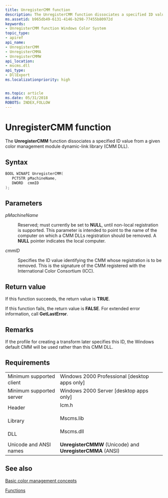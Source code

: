 ```yaml
---
title: UnregisterCMM function
description: The UnregisterCMM function dissociates a specified ID value from a given color management module dynamic-link library (CMM DLL).
ms.assetid: b965db49-6131-4146-b298-77455b80972d
keywords:
- UnregisterCMM function Windows Color System
topic_type:
- apiref
api_name:
- UnregisterCMM
- UnregisterCMMA
- UnregisterCMMW
api_location:
- mscms.dll
api_type:
- DllExport
ms.localizationpriority: high


ms.topic: article
ms.date: 05/31/2018
ROBOTS: INDEX,FOLLOW
---
```


# UnregisterCMM function

The **UnregisterCMM** function dissociates a specified ID value from a given color management module dynamic-link library (CMM DLL).

## Syntax


```C++
BOOL WINAPI UnregisterCMM(
   PCTSTR pMachineName,
   DWORD  cmmID
);
```



## Parameters

<dl> <dt>

*pMachineName* 
</dt> <dd>

Reserved; must currently be set to **NULL**, until non-local registration is supported. This parameter is intended to point to the name of the computer on which a CMM DLLs registration should be removed. A **NULL** pointer indicates the local computer.

</dd> <dt>

*cmmID* 
</dt> <dd>

Specifies the ID value identifying the CMM whose registration is to be removed. This is the signature of the CMM registered with the International Color Consortium (ICC).

</dd> </dl>

## Return value

If this function succeeds, the return value is **TRUE**.

If this function fails, the return value is **FALSE**. For extended error information, call **GetLastError**.

## Remarks

If the profile for creating a transform later specifies this ID, the Windows default CMM will be used rather than this CMM DLL.

## Requirements



|                                     |                                                                                      |
|-------------------------------------|--------------------------------------------------------------------------------------|
| Minimum supported client<br/> | Windows 2000 Professional \[desktop apps only\]<br/>                           |
| Minimum supported server<br/> | Windows 2000 Server \[desktop apps only\]<br/>                                 |
| Header<br/>                   | <dl> <dt>Icm.h</dt> </dl>     |
| Library<br/>                  | <dl> <dt>Mscms.lib</dt> </dl> |
| DLL<br/>                      | <dl> <dt>Mscms.dll</dt> </dl> |
| Unicode and ANSI names<br/>   | **UnregisterCMMW** (Unicode) and **UnregisterCMMA** (ANSI)<br/>                |



## See also

<dl> <dt>

[Basic color management concepts](basic-color-management-concepts.md)
</dt> <dt>

[Functions](functions.md)
</dt> </dl>

 

 





